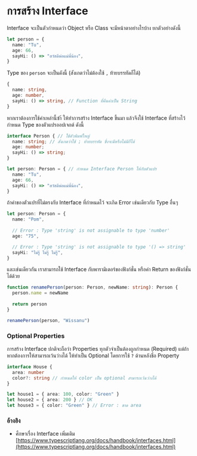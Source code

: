 # การสร้าง Interface

Interface จะเป็นตัวกำหนดว่า Object หรือ Class จะมีหน้าตาอย่างไรบ้าง ยกตัวอย่างดังนี้

```typescript
let person = {
  name: "Tu",
  age: 66,
  sayHi: () => "สวัสดีพ่อแม่พี่น้อง",
}
```

Type ของ `person` จะเป็นดังนี้ \(สังเกตว่าไม่ต้องใช้ `,` ท้ายบรรทัดก็ได้\)

```typescript
{
  name: string,
  age: number,
  sayHi: () => string, // Function ที่คืนค่าเป็น String
}
```

หากเราต้องการใช้ค่าเหล่านี้ซำ้ ให้ทำการสร้าง Interface ขึ้นมา แล้วจึงใช้ Interface ที่สร้างไว้ กำหนด Type ของตัวแปรออปเจกต์ ดังนี้

```typescript
interface Person { // ใช้ตัวพิมพ์ใหญ่
  name: string; // สังเกตว่าใช้ ; ท้ายบรรทัด ซึ่งจะมีหรือไม่มีก็ได้
  age: number;
  sayHi: () => string;
}

let person: Person = { // กำหนด Interface Person ให้กับตัวแปร
  name: "Tu",
  age: 66,
  sayHi: () => "สวัสดีพ่อแม่พี่น้อง",
}
```

ถ้าค่าของตัวแปรที่ไม่ตรงกับ Interface ที่กำหนดไว้ จะเกิด Error เช่นเดียวกับ Type อื่นๆ

```typescript
let person: Person = { 
  name: "Pom",
  
  // Error : Type 'string' is not assignable to type 'number'
  age: "75", 

  // Error : Type 'string' is not assignable to type '() => string'
  sayHi: "ไม่รู้ ไม่รู้ ไม่รู้", 
}
```

และเช่นเดียวกัน เราสามารถใช้ Interface กับพารามิเตอร์ของฟังก์ชั่น หรือค่า Return ของฟังก์ชั่นได้ด้วย

```typescript
function renamePerson(person: Person, newName: string): Person {
  person.name = newName
  
  return person
}

renamePerson(person, "Wissanu")
```

### Optional Properties

การสร้าง Interface ปกติจะถือว่า Properties ทุกตัวจำเป็นต้องถูกกำหนด \(Required\) แต่ถ้าหากต้องการให้สามารถเว้นว่างได้ ให้ทำเป็น Optional โดยการใช้ `?` ด้านหลังชี่อ Property

```typescript
interface House {
  area: number
  color?: string // กำหนดให้ color เป็น optional สามารถเว้นว่างได้
}

let house1 = { area: 100, color: "Green" }
let house2 = { area: 200 } // OK
let house3 = { color: "Green" } // Error : ขาด area
```

### อ้างอิง

* ศืกษาเรื่อง Interface เพิ่มเติม [https://www.typescriptlang.org/docs/handbook/interfaces.html](https://www.typescriptlang.org/docs/handbook/interfaces.html)



